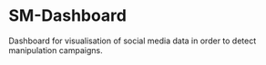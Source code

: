 # SM-Dashboard
Dashboard for visualisation of social media data in order to detect manipulation campaigns. 
